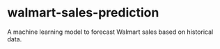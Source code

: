 # walmart-sales-prediction
A machine learning model to forecast Walmart sales based on historical data.
